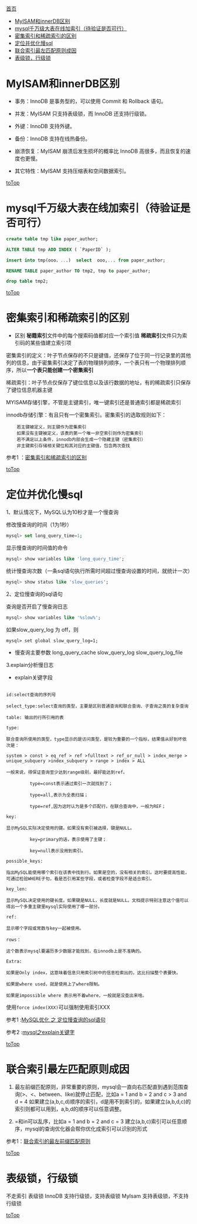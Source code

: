 <a id = "jump">[首页](/README.md)</a>

<!-- TOC -->

- [MyISAM和innerDB区别](#myisam和innerdb区别)
- [mysql千万级大表在线加索引（待验证是否可行）](#mysql千万级大表在线加索引待验证是否可行)
- [密集索引和稀疏索引的区别](#密集索引和稀疏索引的区别)
- [定位并优化慢sql](#定位并优化慢sql)
- [联合索引最左匹配原则成因](#联合索引最左匹配原则成因)
- [表级锁，行级锁](#表级锁行级锁)

<!-- /TOC -->

# MyISAM和innerDB区别
* 事务：InnoDB 是事务型的，可以使用 Commit 和 Rollback 语句。

* 并发：MyISAM 只支持表级锁，而 InnoDB 还支持行级锁。

* 外键：InnoDB 支持外键。

* 备份：InnoDB 支持在线热备份。

* 崩溃恢复：MyISAM 崩溃后发生损坏的概率比 InnoDB 高很多，而且恢复的速度也更慢。

* 其它特性：MyISAM 支持压缩表和空间数据索引。

[toTop](#jump)

# mysql千万级大表在线加索引（待验证是否可行）

```sql
create table tmp like paper_author;

ALTER TABLE tmp ADD INDEX ( `PaperID` );

insert into tmp(ooo，...)  select  ooo,... from paper_author;

RENAME TABLE paper_author TO tmp2, tmp to paper_author;

drop table tmp2;
```

[toTop](#jump)

# 密集索引和稀疏索引的区别
* 区别
**秘籍索引**文件中的每个搜索码值都对应一个索引值
**稀疏索引**文件只为索引码的某些值建立索引项

密集索引的定义：叶子节点保存的不只是键值，还保存了位于同一行记录里的其他列的信息，由于密集索引决定了表的物理排列顺序，一个表只有一个物理排列顺序，所以**一个表只能创建一个密集索引**

稀疏索引：叶子节点仅保存了键位信息以及该行数据的地址，有的稀疏索引只保存了键位信息机器主键

MYISAM存储引擎，不管是主键索引，唯一键索引还是普通索引都是稀疏索引

innodb存储引擎：有且只有一个密集索引。密集索引的选取规则如下：
```
    若主键被定义，则主键作为密集索引
    如果没有主键被定义，该表的第一个唯一非空索引则作为密集索引
    若不满足以上条件，innodb内部会生成一个隐藏主键（密集索引）
    非主键索引存储相关键位和其对应的主键值，包含两次查找
```

参考1 ：[密集索引和稀疏索引的区别](https://blog.csdn.net/fansenjun/article/details/85647734)

[toTop](#jump)

# 定位并优化慢sql
1、默认情况下，MySQL认为10秒才是一个慢查询

修改慢查询的时间（1为1秒）
```sql
mysql> set long_query_time=1;
```
显示慢查询的时间值的命令
```sql
mysql> show variables like 'long_query_time';
```
统计慢查询次数（一条sql语句执行所需时间超过慢查询设置的时间，就统计一次）
```sql
mysql> show status like 'slow_queries';   
```



2、定位慢查询的sql语句

查询是否开启了慢查询日志
```sql
mysql> show variables like '%slow%';
```

如果slow_query_log 为 off，则
```
mysql> set global slow_query_log=1;
```

* 慢查询主要参数
long_query_cache
slow_query_log
slow_query_log_file

3.explain分析慢日志

* explain关键字段
```

id:select查询的序列号

select_type:select查询的类型，主要是区别普通查询和联合查询、子查询之类的复杂查询

table: 输出的行所引用的表

type:

联合查询所使用的类型，type显示的是访问类型，是较为重要的一个指标，结果值从好到坏依次是：

system > const > eq_ref > ref >fulltext > ref_or_null > index_merge > unique_subquery >index_subquery > range > index > ALL

一般来说，得保证查询至少达到range级别，最好能达到ref。

         type=const表示通过索引一次就找到了；

         type=all,表示为全表扫描；

         type=ref,因为这时认为是多个匹配行，在联合查询中，一般为REF；

key:

显示MySQL实际决定使用的键。如果没有索引被选择，键是NULL。

         key=primary的话，表示使用了主键；

         key=null表示没用到索引。

possible_keys:

指出MySQL能使用哪个索引在该表中找到行。如果是空的，没有相关的索引。这时要提高性能，可通过检验WHERE子句，看是否引用某些字段，或者检查字段不是适合索引。

key_len:

显示MySQL决定使用的键长度。如果键是NULL，长度就是NULL。文档提示特别注意这个值可以得出一个多重主键里mysql实际使用了哪一部分。

ref:

显示哪个字段或常数与key一起被使用。

rows：

这个数表示mysql要遍历多少数据才能找到，在innodb上是不准确的。

Extra:

如果是Only index，这意味着信息只用索引树中的信息检索出的，这比扫描整个表要快。

如果是where used，就是使用上了where限制。

如果是impossible where 表示用不着where，一般就是没查出来啥。
```

使用``force index(XXX)``可以强制使用索引XXX

参考1 :[MySQL优化 之 定位慢查询的sql语句](https://blog.csdn.net/mlx212/article/details/17845241)

参考2 :[mysql之explain关键字](https://blog.csdn.net/hll814/article/details/50765232)

[toTop](#jump)

# 联合索引最左匹配原则成因

1. 最左前缀匹配原则，非常重要的原则，mysql会一直向右匹配直到遇到范围查询(>、<、between、like)就停止匹配，比如a = 1 and b = 2 and c > 3 and d = 4 如果建立(a,b,c,d)顺序的索引，d是用不到索引的，如果建立(a,b,d,c)的索引则都可以用到，a,b,d的顺序可以任意调整。

2. =和in可以乱序，比如a = 1 and b = 2 and c = 3 建立(a,b,c)索引可以任意顺序，mysql的查询优化器会帮你优化成索引可以识别的形式

参考1：[联合索引的最左前缀匹配原则](https://www.jianshu.com/p/b7911e0394b0)

[toTop](#jump)


# 表级锁，行级锁
不走索引 表级锁
InnoDB 支持行级锁，支持表级锁
MyIsam 支持表级锁，不支持行级锁


[toTop](#jump)
